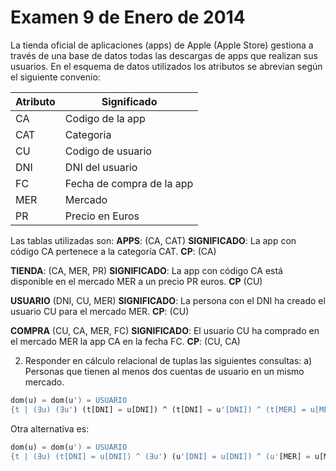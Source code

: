 # Examen 9 de Enero de 2014

La tienda oficial de aplicaciones (apps) de Apple (Apple Store) gestiona a través de una base de datos todas las descargas de apps que realizan sus usuarios. En el esquema de datos utilizados los atributos se abrevian según el siguiente convenio:

| Atributo | Significado               |
| -------- | ------------------------- |
| CA       | Codigo de la app          |
| CAT      | Categoria                 |
| CU       | Codigo de usuario         |
| DNI      | DNI del usuario           |
| FC       | Fecha de compra de la app |
| MER      | Mercado                   |
| PR       | Precio en Euros           |

Las tablas utilizadas son:
**APPS**: (CA, CAT)
**SIGNIFICADO**: La app con código CA pertenece a la categoría CAT.
**CP**: (CA)

**TIENDA**: (CA, MER, PR)
**SIGNIFICADO**: La app con código CA está disponible en el mercado MER a un precio PR euros.
**CP** (CU)

**USUARIO** (DNI, CU, MER)
**SIGNIFICADO**: La persona con el DNI ha creado el usuario CU para el mercado MER.
**CP**: (CU)

**COMPRA** (CU, CA, MER, FC)
**SIGNIFICADO**: El usuario CU ha comprado en el mercado MER la app CA en la fecha FC.
**CP**: (CU, CA)

2) Responder en cálculo relacional de tuplas las siguientes consultas:
a) Personas que tienen al menos dos cuentas de usuario en un mismo mercado.
```sql
dom(u) = dom(u') = USUARIO
{t | (∃u) (∃u') (t[DNI] = u[DNI]) ^ (t[DNI] = u'[DNI]) ^ (t[MER] = u[MER]) ^ (t[MER] = u'[MER]) ^ (u[CU] ≠ u'[CU])}
```

Otra alternativa es:
```sql
dom(u) = dom(u') = USUARIO
{t | (∃u) (t[DNI] = u[DNI]) ^ (∃u') (u'[DNI] = u[DNI]) ^ (u'[MER] = u[MER]) ^ (u'[CU] ≠ u[CU])} 
```